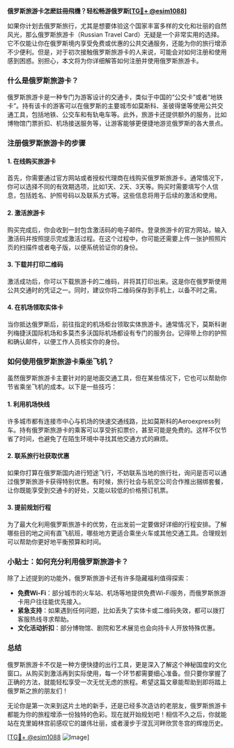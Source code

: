**俄罗斯旅游卡怎麽註冊飛機？轻松畅游俄罗斯[[TG💪+ @esim1088](https://t.me/s/esim1088)]**

如果你计划去俄罗斯旅行，尤其是想要体验这个国家丰富多样的文化和壮丽的自然风光，那么俄罗斯旅游卡（Russian Travel Card）无疑是一个非常实用的选择。它不仅能让你在俄罗斯境内享受免费或优惠的公共交通服务，还能为你的旅行增添不少便利。但是，对于初次接触俄罗斯旅游卡的人来说，可能会对如何注册和使用感到困惑。别担心，本文将为你详细解答如何注册并使用俄罗斯旅游卡。

### 什么是俄罗斯旅游卡？

俄罗斯旅游卡是一种专门为游客设计的交通卡，类似于中国的“公交卡”或者“地铁卡”。持有该卡的游客可以在俄罗斯的主要城市如莫斯科、圣彼得堡等使用公共交通工具，包括地铁、公交车和有轨电车等。此外，旅游卡还提供额外的服务，比如博物馆门票折扣、机场接送服务等，让游客能够更便捷地游览俄罗斯的各大景点。

### 注册俄罗斯旅游卡的步骤

#### 1. 在线购买旅游卡

首先，你需要通过官方网站或者授权代理商在线购买俄罗斯旅游卡。通常情况下，你可以选择不同的有效期选项，比如1天、2天、3天等。购买时需要填写个人信息，包括姓名、护照号码以及联系方式等。这些信息将用于后续的激活和使用。

#### 2. 激活旅游卡

购买完成后，你会收到一封包含激活码的电子邮件。登录旅游卡的官方网站，输入激活码并按照提示完成激活过程。在这个过程中，你可能还需要上传一张护照照片页的扫描件或者电子版，以便系统验证你的身份。

#### 3. 下载并打印二维码

激活成功后，你可以下载旅游卡的二维码，并将其打印出来。这是你在俄罗斯使用公共交通时的凭证之一。同时，建议你将二维码保存到手机上，以备不时之需。

#### 4. 在机场领取实体卡

当你抵达俄罗斯后，前往指定的机场柜台领取实体旅游卡。通常情况下，莫斯科谢列梅捷沃国际机场和多莫杰多沃国际机场都设有专门的服务台。记得带上你的护照和确认邮件，以便工作人员核实你的身份。

### 如何使用俄罗斯旅游卡乘坐飞机？

虽然俄罗斯旅游卡主要针对的是地面交通工具，但在某些情况下，它也可以帮助你节省乘坐飞机的成本。以下是一些技巧：

#### 1. 利用机场快线

许多城市都有连接市中心与机场的快速交通线路，比如莫斯科的Aeroexpress列车。持有俄罗斯旅游卡的乘客可以享受折扣票价，甚至可能是免费的。这样不仅节省了时间，也避免了在陌生环境中寻找其他交通方式的麻烦。

#### 2. 联系旅行社获取优惠

如果你打算在俄罗斯国内进行短途飞行，不妨联系当地的旅行社，询问是否可以通过俄罗斯旅游卡获得特别优惠。有时候，旅行社会与航空公司合作推出捆绑套餐，让你既能享受到交通卡的好处，又能以较低的价格预订机票。

#### 3. 提前规划行程

为了最大化利用俄罗斯旅游卡的优势，在出发前一定要做好详细的行程安排。了解哪些目的地之间有直飞航班，哪些地方更适合乘坐火车或其他交通工具。合理规划可以帮助你更好地平衡预算和时间。

### 小贴士：如何充分利用俄罗斯旅游卡？

除了上述提到的功能外，俄罗斯旅游卡还有许多隐藏福利值得探索：

- **免费Wi-Fi**：部分城市的火车站、机场等地提供免费Wi-Fi服务，而俄罗斯旅游卡用户往往能优先接入。
- **紧急支持**：如果遇到任何问题，比如丢失了实体卡或二维码失效，都可以拨打客服热线寻求帮助。
- **文化活动折扣**：部分博物馆、剧院和艺术展览也会向持卡人开放特殊优惠。

### 总结

俄罗斯旅游卡不仅是一种方便快捷的出行工具，更是深入了解这个神秘国度的文化窗口。从购买到激活再到实际使用，每一个环节都需要细心准备。但只要你掌握了正确的方法，就能轻松享受一次无忧无虑的旅程。希望这篇文章能帮助到即将踏上俄罗斯之旅的朋友们！

无论你是第一次来到这片土地的新手，还是已经多次造访的老朋友，俄罗斯旅游卡都能为你的旅程增添一份独特的色彩。现在就开始规划吧！相信不久之后，你就能站在克里姆林宫前感叹它的雄伟壮丽，或者漫步于涅瓦河畔欣赏冬宫的辉煌历史。

[[TG💪+ @esim1088](https://t.me/s/esim1088) ![Image](https://i.postimg.cc/4NQfJmqS/Snipaste-2025-05-13-00-14-12.png)]